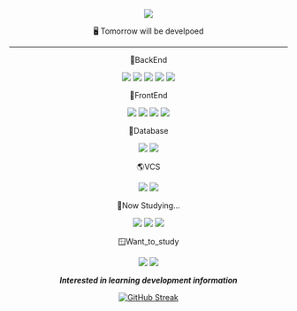 


<div align="center">


<img src="https://capsule-render.vercel.app/api?type=slice&color=auto&height=200&section=header&text=&fontSize=90" />

 🖥️ Tomorrow will be develpoed
 ***

🌅BackEnd

<img src="https://img.shields.io/badge/Java-D4A934?style=flat-square&logo=java&logoColor=white"/> <img src="https://img.shields.io/badge/Spring-379B23?style=flat-square&logo=spring&logoColor=white"/> <img src="https://img.shields.io/badge/SpringBoot-17BF7C?style=flat-square&logo=springboot&logoColor=white"/>  <img src="https://img.shields.io/badge/Tomcat-4B290A?style=flat-square&logo=apachetomcat&logoColor=white"/>
<img src="https://img.shields.io/badge/MyBatis-B93232?style=flat-square&logo=MyBatis&logoColor=white"/>
 
🌇FrontEnd

<img src="https://img.shields.io/badge/Html-D521E2?style=flat-square&logo=html5&logoColor=white"/> <img src="https://img.shields.io/badge/CSS-4121E2?style=flat-square&logo=css3&logoColor=white"/> <img src="https://img.shields.io/badge/JavaScript-CFDB26?style=flat-square&logo=javascript&logoColor=white"/>
 <img src="https://img.shields.io/badge/React-336FBF?style=flat-square&logo=react&logoColor=white"/>

🌌Database

<img src="https://img.shields.io/badge/Oracle-D01F31?style=flat-square&logo=oracle&logoColor=white"/> <img src="https://img.shields.io/badge/MySQL-135479?style=flat-square&logo=mysql&logoColor=white"/> 

🌎VCS

<img src="https://img.shields.io/badge/Git-985215?style=flat-square&logo=git&logoColor=white"/> <img src="https://img.shields.io/badge/Github-151414?style=flat-square&logo=github&logoColor=white"/>

🔎Now Studying...

<img src="https://img.shields.io/badge/Spring-379B23?style=flat-square&logo=spring&logoColor=white"/> <img src="https://img.shields.io/badge/SpringBoot-17BF7C?style=flat-square&logo=springboot&logoColor=white"/> 
<img src="https://img.shields.io/badge/JPA-752B11?style=flat-square&logo=jpa&logoColor=white"/>

🪟Want_to_study

 <img src="https://img.shields.io/badge/TypeScript-1C1970?style=flat-square&logo=typescript&logoColor=white"/>
 <img src="https://img.shields.io/badge/Python-3CE5DF?style=flat-square&logo=python&logoColor=white"/>

***Interested in learning development information***
 
 [![GitHub Streak](https://github-readme-streak-stats.herokuapp.com/?user=juhoon212&theme=tokyonight)](https://git.io/streak-stats)
 
 
</div>



